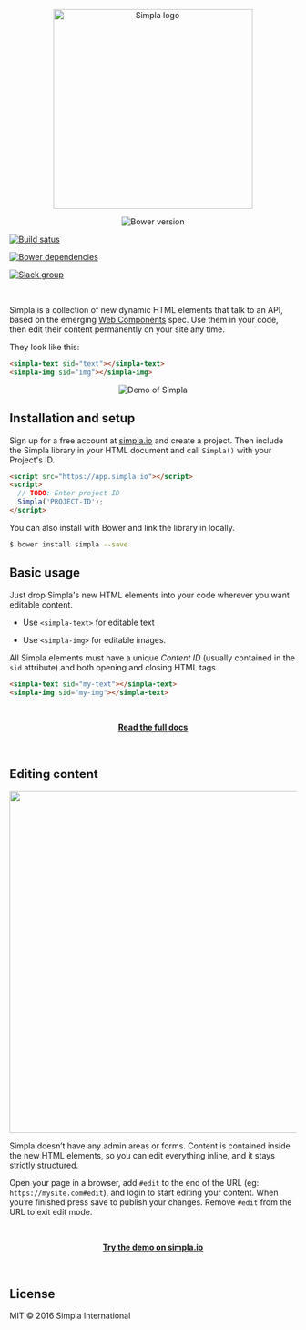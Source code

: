 <p align="center">
 <img src="https://www.simpla.io/assets/img/logo-wordmark.png" alt="Simpla logo" width="350" />
</p>

<p align="center">
  <img src="https://img.shields.io/bower/v/simpla.svg" alt="Bower version">

  <a href="https://travis-ci.org/simplaio/simpla" target="_blank"><img src="https://travis-ci.org/simplaio/simpla.svg?branch=master" alt="Build satus" /></a>

  <a href="https://gemnasium.com/github.com/simplaio/simpla" target="_blank"><img src="https://img.shields.io/gemnasium/simplaio/simpla.svg" alt="Bower dependencies"></a>

  <a href="http://slack.simpla.io" target="_blank"><img src="http://slack.simpla.io/badge.svg" alt="Slack group"></a>
</p> 

<br/>

Simpla is a collection of new dynamic HTML elements that talk to an API, based on the emerging [Web Components](https://www.w3.org/wiki/WebComponents/) spec. Use them in your code, then edit their content permanently on your site any time. 

They look like this:


```html
<simpla-text sid="text"></simpla-text>
<simpla-img sid="img"></simpla-img>
```

<p align="center"><img src="https://www.simpla.io/assets/img/demo.gif" alt="Demo of Simpla"></p>

## Installation and setup
Sign up for a free account at [simpla.io](https://www.simpla.io) and create a project. Then include the Simpla library in your HTML document and call `Simpla()` with your Project's ID.

```html
<script src="https://app.simpla.io"></script>
<script>
  // TODO: Enter project ID
  Simpla('PROJECT-ID');
</script>
```

You can also install with Bower and link the library in locally.

```bash
$ bower install simpla --save
```

## Basic usage

Just drop Simpla's new HTML elements into your code wherever you want editable content.

- Use `<simpla-text>` for editable text

- Use `<simpla-img>` for editable images.

All Simpla elements must have a unique _Content ID_ (usually contained in the `sid` attribute) and both opening and closing HTML tags.

```html
<simpla-text sid="my-text"></simpla-text>
<simpla-img sid="my-img"></simpla-text> 
```

<br/>

<p align="center"><a href="https://www.simpla.io/docs"><strong>Read the full docs</strong></a></p>

<br/>

## Editing content

<p align="center"><img src="https://www.simpla.io/assets/img/hero.png" width="600" /></p>

Simpla doesn’t have any admin areas or forms. Content is contained inside the new HTML elements, so you can edit everything inline, and it stays strictly structured.

Open your page in a browser, add `#edit` to the end of the URL (eg: `https://mysite.com#edit`), and login to start editing your content. When you’re finished press save to publish your changes. Remove `#edit` from the URL to exit edit mode.

<br/>

<p align="center"><a href="https://www.simpla.io"><strong>Try the demo on simpla.io</strong></a></p>

<br/>

## License

MIT © 2016 Simpla International
